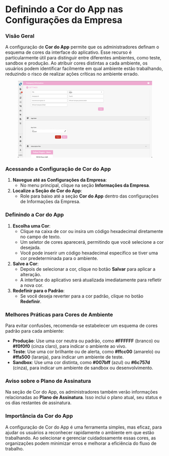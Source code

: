 # Definindo a Cor do App nas Configurações da Empresa

### Visão Geral

A configuração de **Cor do App** permite que os administradores definam o esquema de cores da interface do aplicativo. Esse recurso é particularmente útil para distinguir entre diferentes ambientes, como teste, sandbox e produção. Ao atribuir cores distintas a cada ambiente, os usuários podem identificar facilmente em qual ambiente estão trabalhando, reduzindo o risco de realizar ações críticas no ambiente errado.

<figure><img src="../../../../.gitbook/assets/AppColor.png" alt=""><figcaption></figcaption></figure>

### Acessando a Configuração de Cor do App

1. **Navegue até as Configurações da Empresa**:
   * No menu principal, clique na seção **Informações da Empresa**.
2. **Localize a Seção de Cor do App**:
   * Role para baixo até a seção **Cor do App** dentro das configurações de Informações da Empresa.

### Definindo a Cor do App

1. **Escolha uma Cor**:
   * Clique na caixa de cor ou insira um código hexadecimal diretamente no campo de texto.
   * Um seletor de cores aparecerá, permitindo que você selecione a cor desejada.
   * Você pode inserir um código hexadecimal específico se tiver uma cor predeterminada para o ambiente.
2. **Salve a Cor**:
   * Depois de selecionar a cor, clique no botão **Salvar** para aplicar a alteração.
   * A interface do aplicativo será atualizada imediatamente para refletir a nova cor.
3. **Redefinir para o Padrão**:
   * Se você deseja reverter para a cor padrão, clique no botão **Redefinir**.

### Melhores Práticas para Cores de Ambiente

Para evitar confusões, recomenda-se estabelecer um esquema de cores padrão para cada ambiente:

* **Produção**: Use uma cor neutra ou padrão, como **#FFFFFF** (branco) ou **#f0f0f0** (cinza claro), para indicar o ambiente ao vivo.
* **Teste**: Use uma cor brilhante ou de alerta, como **#ffcc00** (amarelo) ou **#ffa500** (laranja), para indicar um ambiente de teste.
* **Sandbox**: Use uma cor distinta, como **#007bff** (azul) ou **#6c757d** (cinza), para indicar um ambiente de sandbox ou desenvolvimento.

### Aviso sobre o Plano de Assinatura

Na seção de Cor do App, os administradores também verão informações relacionadas ao **Plano de Assinatura**. Isso inclui o plano atual, seu status e os dias restantes de assinatura.

### Importância da Cor do App

A configuração de Cor do App é uma ferramenta simples, mas eficaz, para ajudar os usuários a reconhecer rapidamente o ambiente em que estão trabalhando. Ao selecionar e gerenciar cuidadosamente essas cores, as organizações podem minimizar erros e melhorar a eficiência do fluxo de trabalho.